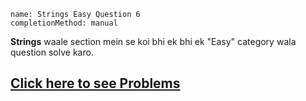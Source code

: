```ngMeta
name: Strings Easy Question 6
completionMethod: manual
```

**Strings** waale section mein se koi bhi ek bhi ek "Easy" category wala question solve karo.

## [Click here to see Problems](https://www.hackerrank.com/domains/algorithms?filters%5Bstatus%5D%5B%5D=unsolved&filters%5Bsubdomains%5D%5B%5D=strings&badge_type=problem-solving)
